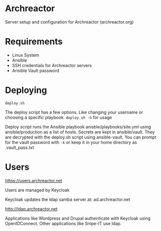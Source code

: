 # Archreactor
Server setup and configuration for Archreactor (archreactor.org)

# Requirements
- Linux System
- Ansible
- SSH credentials for Archreactor servers
- Ansible Vault password

# Deploying
```deploy.sh```

The deploy script has a few options. Like changing your username or choosing a specific playbook. ```deploy.sh -h``` for usage

Deploy script runs the Ansible playbook anisble/playbooks/site.yml using ansible/production as a list of hosts. 
Secrets are kept in ansible/vault. They are decrypted with the deploy.sh script using ansible-vault. You can prompt for the vault password with `-k` or keep it in your home directory as .vault_pass.txt

# Users
https://users.archreactor.net

Users are managed by Keycloak

Keycloak updates the ldap samba server at: ad.archreactor.net

http://ldap.archreactor.net

Applications like Wordpress and Drupal authenticate with Keycloak using OpenIDConnect. Other applications like Snipe-IT use ldap.